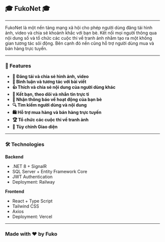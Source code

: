 ## 🎓 FukoNet 🎓 

---

FukoNet là một nền tảng mạng xã hội cho phép người dùng đăng tải hình ảnh, video và chia sẻ khoảnh khắc với bạn bè. Kết nối mọi người thông qua nội dung số và tổ chức các cuộc thi về tranh ảnh nhằm tạo ra một không gian tương tác sôi động. Bên cạnh đó nền cũng hỗ trợ người dùng mua và bán hàng trực tuyến.

---

### 🚀 Features

- **📸 Đăng tải và chia sẻ hình ảnh, video**
- **💬 Bình luận và tương tác với bài viết**
- **👍 Thích và chia sẻ nội dung của người dùng khác**
- **👥 Kết bạn, theo dõi và nhắn tin trực ti**
- **🔔 Nhận thông báo về hoạt động của bạn bè**
- **🔍 Tìm kiếm người dùng và nội dung**
- **🛍️ Hỗ trợ mua hàng và bán hàng trực tuyến**
- **🏆 Tổ chức các cuộc thi về tranh ảnh**
- **🎨 Tùy chỉnh Giao diện**

---

### 🛠️ Technologies

**Backend** 
- .NET 8 + SignalR
- SQL Server + Entity Framework Core
- JWT Authentication
- Deployment: Railway

**Frontend** 
- React + Type Script
- Tailwind CSS
- Axios
- Deployment: Vercel

---

### Made with ❤️ by Fuko 
